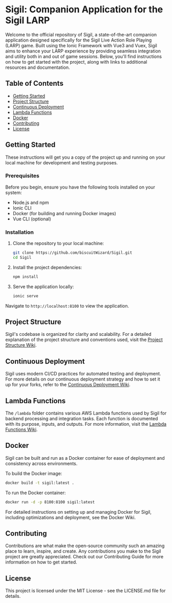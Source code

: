 # Sigil: Companion Application for the Sigil LARP

Welcome to the official repository of Sigil, a state-of-the-art companion application designed specifically for the Sigil Live Action Role Playing (LARP) game. Built using the Ionic Framework with Vue3 and Vuex, Sigil aims to enhance your LARP experience by providing seamless integration and utility both in and out of game sessions. Below, you'll find instructions on how to get started with the project, along with links to additional resources and documentation.

## Table of Contents

- [Getting Started](#getting-started)
- [Project Structure](#project-structure)
- [Continuous Deployment](#continuous-deployment)
- [Lambda Functions](#lambda-functions)
- [Docker](#docker)
- [Contributing](#contributing)
- [License](#license)

## Getting Started

These instructions will get you a copy of the project up and running on your local machine for development and testing purposes.

### Prerequisites

Before you begin, ensure you have the following tools installed on your system:
- Node.js and npm
- Ionic CLI
- Docker (for building and running Docker images)
- Vue CLI (optional)

### Installation

1. Clone the repository to your local machine:

    ```bash
    git clone https://github.com/biscuitWizard/Sigil.git
    cd Sigil
    ```

2. Install the project dependencies:

    ```bash
    npm install
    ```

3. Serve the application locally:

    ```bash
    ionic serve
    ```

Navigate to `http://localhost:8100` to view the application.

## Project Structure

Sigil's codebase is organized for clarity and scalability. For a detailed explanation of the project structure and conventions used, visit the [Project Structure Wiki](https://github.com/biscuitWizard/Sigil/wiki/Project-Structure).

## Continuous Deployment

Sigil uses modern CI/CD practices for automated testing and deployment. For more details on our continuous deployment strategy and how to set it up for your forks, refer to the [Continuous Deployment Wiki](https://github.com/biscuitWizard/Sigil/wiki/Continuous-Deployment).

## Lambda Functions

The `/lambda` folder contains various AWS Lambda functions used by Sigil for backend processing and integration tasks. Each function is documented with its purpose, inputs, and outputs. For more information, visit the [Lambda Functions Wiki](https://github.com/biscuitWizard/Sigil/wiki/Lambda-Functions).

## Docker

Sigil can be built and run as a Docker container for ease of deployment and consistency across environments.

To build the Docker image:

```bash
docker build -t sigil:latest .
```

To run the Docker container:
```bash
docker run -d -p 8100:8100 sigil:latest
```

For detailed instructions on setting up and managing Docker for Sigil, including optimizations and deployment, see the Docker Wiki.

## Contributing
Contributions are what make the open-source community such an amazing place to learn, inspire, and create. Any contributions you make to the Sigil project are greatly appreciated. Check out our Contributing Guide for more information on how to get started.

## License
This project is licensed under the MIT License - see the LICENSE.md file for details.
